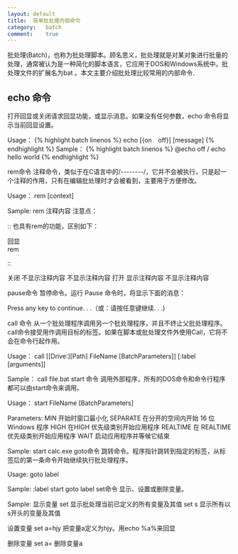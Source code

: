 ```yaml
---
layout:	default
title:	简单批处理内部命令
category:	batch
comment:	true
---
```

批处理(Batch)，也称为批处理脚本。顾名思义，批处理就是对某对象进行批量的处理，通常被认为是一种简化的脚本语言，它应用于DOS和Windows系统中。批处理文件的扩展名为bat 。本文主要介绍批处理比较常用的内部命令.



## echo 命令
打开回显或关闭请求回显功能，或显示消息。如果没有任何参数，echo 命令将显示当前回显设置。

Usage：
{% highlight batch linenos %}
echo [{on　off}] [message]
{% endhighlight %}
Sample：
{% highlight batch linenos %}
@echo off / echo hello world
{% endhighlight %}

rem命令
注释命令，类似于在C语言中的/*--------*/，它并不会被执行，只是起一个注释的作用，只有在编辑批处理时才会被看到，主要用于方便修改。

Usage：
rem [context]

Sample:
rem 注释内容
注意点：

:: 也具有rem的功能，区别如下：

回显	
rem

::

关闭	不显示注释内容	不显示注释内容
打开	显示注释内容	不显示注释内容
 

pause命令
暂停命令。运行 Pause 命令时，将显示下面的消息：

Press any key to continue. . .（或：请按任意键继续. . .)

 

call 命令
从一个批处理程序调用另一个批处理程序，并且不终止父批处理程序。call命令接受用作调用目标的标签。如果在脚本或批处理文件外使用Call，它将不会在命令行起作用。

Usage：
call [[Drive:][Path] FileName [BatchParameters]]
[:label [arguments]]

Sample：
call file.bat
start 命令
调用外部程序，所有的DOS命令和命令行程序都可以由start命令来调用。

Usage：
start FileName [BatchParameters]

Parameters:
MIN        开始时窗口最小化
SEPARATE   在分开的空间内开始 16 位 Windows 程序
HIGH       在HIGH 优先级类别开始应用程序
REALTIME   在 REALTIME 优先级类别开始应用程序
WAIT       启动应用程序并等候它结束

Sample:
start calc.exe
goto命令
跳转命令。程序指针跳转到指定的标签，从标签后的第一条命令开始继续执行批处理程序。

Usage:
goto label

Sample:
:label
start
goto label
set命令
显示、设置或删除变量。

Sample:
显示变量
set    显示批处理当前已定义的所有变量及其值
set s    显示所有以s开头的变量及其值

设置变量
set a=hjy    把变量a定义为hjy。用echo %a%来回显

删除变量
set a=    删除变量a
